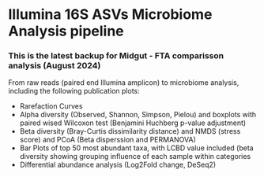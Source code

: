 # Illumina 16S ASVs Microbiome Analysis pipeline
### This is the latest backup for Midgut - FTA comparisson analysis (August 2024)
From raw reads (paired end Illumina amplicon) to microbiome analysis, including the following publication plots:
   - Rarefaction Curves
   - Alpha diversity (Observed, Shannon, Simpson, Pielou) and boxplots with paired wised Wilcoxon test (Benjamini Huchberg p-value adjustment)
   - Beta diversity (Bray-Curtis dissimilarity distance) and NMDS (stress score) and PCoA (Beta disperssion and PERMANOVA)
   - Bar Plots of top 50 most abundant taxa, with LCBD value included (beta diversity showing grouping influence of each sample within categories
   - Differential abundance analysis (Log2Fold change, DeSeq2)
